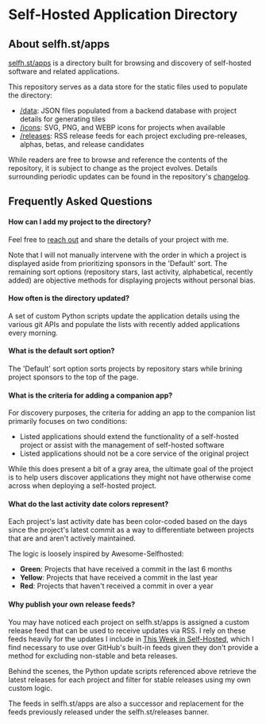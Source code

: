 # Self-Hosted Application Directory

## About selfh.st/apps

[selfh.st/apps](https://selfh.st/apps) is a directory built for browsing and discovery of self-hosted software and related applications. 

This repository serves as a data store for the static files used to populate the directory:

* [/data](https://github.com/selfhst/apps/tree/main/data): JSON files populated from a backend database with project details for generating tiles
* [/icons](https://github.com/selfhst/apps/tree/main/icons): SVG, PNG, and WEBP icons for projects when available
* [/releases](https://github.com/selfhst/apps/tree/main/releases): RSS release feeds for each project excluding pre-releases, alphas, betas, and release candidates

While readers are free to browse and reference the contents of the repository, it is subject to change as the project evolves. Details surrounding periodic updates can be found in the repository's [changelog](https://github.com/selfhst/apps/blob/main/CHANGELOG.md).

## Frequently Asked Questions

#### How can I add my project to the directory?

Feel free to [reach out](mailto:hello@selfh.st) and share the details of your project with me.

Note that I will not manually intervene with the order in which a project is displayed aside from prioritizing sponsors in the 'Default' sort. The remaining sort options (repository stars, last activity, alphabetical, recently added) are objective methods for displaying projects without personal bias.

#### How often is the directory updated?

A set of custom Python scripts update the application details using the various git APIs and populate the lists with recently added applications every morning.

#### What is the default sort option?

The 'Default' sort option sorts projects by repository stars while brining project sponsors to the top of the page.

#### What is the criteria for adding a companion app?

For discovery purposes, the criteria for adding an app to the companion list primarily focuses on two conditions:

* Listed applications should extend the functionality of a self-hosted project or assist with the management of self-hosted software
* Listed applications should not be a core service of the original project

While this does present a bit of a gray area, the ultimate goal of the project is to help users discover applications they might not have otherwise come across when deploying a self-hosted project.

#### What do the last activity date colors represent?

Each project's last activity date has been color-coded based on the days since the project's latest commit as a way to differentiate between projects that are and aren't actively maintained.

The logic is loosely inspired by Awesome-Selfhosted:

* <b>Green</b>: Projects that have received a commit in the last 6 months
* <b>Yellow</b>: Projects that have received a commit in the last year
* <b>Red</b>: Projects that haven't received a commit in over a year

#### Why publish your own release feeds?

You may have noticed each project on selfh.st/apps is assigned a custom release feed that can be used to receive updates via RSS. I rely on these feeds heavily for the updates I include in [This Week in Self-Hosted](https://selfh.st/newsletter-signup/), which I find necessary to use over GitHub's built-in feeds given they don't provide a method for excluding non-stable and beta releases.

Behind the scenes, the Python update scripts referenced above retrieve the latest releases for each project and filter for stable releases using my own custom logic.

The feeds in selfh.st/apps are also a successor and replacement for the feeds previously released under the selfh.st/releases banner.